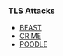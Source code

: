 
### TLS Attacks

- [BEAST](https://nerdoholic.org/uploads/dergln/beast_part2/ssl_jun21.pdf)
- [CRIME](https://docs.google.com/presentation/d/11eBmGiHbYcHR9gL5nDyZChu_-lCa2GizeuOfaLU2HOU/edit#slide=id.g1d134dff_1_222)
- [POODLE](https://www.openssl.org/~bodo/ssl-poodle.pdf)
